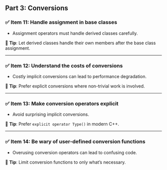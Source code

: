 
## Part 3: Conversions

### ✅ Item 11: Handle assignment in base classes

- Assignment operators must handle derived classes carefully.

🧠 **Tip**: Let derived classes handle their own members after the base class assignment.

---

### ✅ Item 12: Understand the costs of conversions

- Costly implicit conversions can lead to performance degradation.

🧠 **Tip**: Prefer explicit conversions where non-trivial work is involved.

---

### ✅ Item 13: Make conversion operators explicit

- Avoid surprising implicit conversions.

🧠 **Tip**: Prefer `explicit operator Type()` in modern C++.

---

### ✅ Item 14: Be wary of user-defined conversion functions

- Overusing conversion operators can lead to confusing code.

🧠 **Tip**: Limit conversion functions to only what’s necessary.
